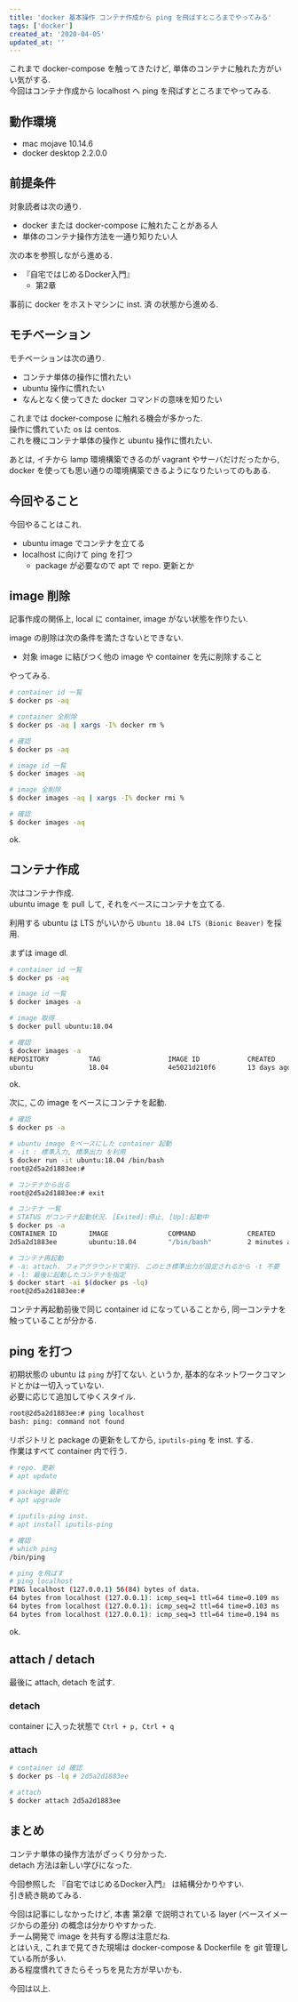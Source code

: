 ```yaml
---
title: 'docker 基本操作 コンテナ作成から ping を飛ばすところまでやってみる'
tags: ['docker']
created_at: '2020-04-05'
updated_at: ''
---
```


これまで docker-compose を触ってきたけど, 単体のコンテナに触れた方がいい気がする.  
今回はコンテナ作成から localhost へ ping を飛ばすところまでやってみる.

## 動作環境

- mac mojave 10.14.6
- docker desktop 2.2.0.0

## 前提条件

対象読者は次の通り.

- docker または docker-compose に触れたことがある人
- 単体のコンテナ操作方法を一通り知りたい人

次の本を参照しながら進める.

- 『自宅ではじめるDocker入門』
  - 第2章

事前に docker をホストマシンに inst. 済 の状態から進める.

## モチベーション

モチベーションは次の通り.

- コンテナ単体の操作に慣れたい
- ubuntu 操作に慣れたい
- なんとなく使ってきた docker コマンドの意味を知りたい

これまでは docker-compose に触れる機会が多かった.  
操作に慣れていた os は centos.  
これを機にコンテナ単体の操作と ubuntu 操作に慣れたい.

あとは, イチから lamp 環境構築できるのが vagrant やサーバだけだったから, docker を使っても思い通りの環境構築できるようになりたいってのもある.

## 今回やること

今回やることはこれ.

- ubuntu image でコンテナを立てる
- localhost に向けて ping を打つ
  - package が必要なので apt で repo. 更新とか

## image 削除

記事作成の関係上, local に container, image がない状態を作りたい.

image の削除は次の条件を満たさないとできない.

- 対象 image に結びつく他の image や container を先に削除すること

やってみる.

```sh
# container id 一覧
$ docker ps -aq

# container 全削除
$ docker ps -aq | xargs -I% docker rm %

# 確認
$ docker ps -aq

# image id 一覧
$ docker images -aq

# image 全削除
$ docker images -aq | xargs -I% docker rmi %

# 確認
$ docker images -aq
```

ok.

## コンテナ作成

次はコンテナ作成.  
ubuntu image を pull して, それをベースにコンテナを立てる.

利用する ubuntu は LTS がいいから `Ubuntu 18.04 LTS (Bionic Beaver)` を採用.

まずは image dl.

```sh
# container id 一覧
$ docker ps -aq

# image id 一覧
$ docker images -a

# image 取得
$ docker pull ubuntu:18.04

# 確認
$ docker images -a
REPOSITORY          TAG                 IMAGE ID            CREATED             SIZE
ubuntu              18.04               4e5021d210f6        13 days ago         64.2MB
```

ok.

次に, この image をベースにコンテナを起動.

```sh
# 確認
$ docker ps -a

# ubuntu image をベースにした container 起動
# -it : 標準入力, 標準出力 を利用
$ docker run -it ubuntu:18.04 /bin/bash
root@2d5a2d1883ee:#

# コンテナから出る
root@2d5a2d1883ee:# exit

# コンテナ 一覧
# STATUS がコンテナ起動状況. [Exited]:停止, [Up]:起動中
$ docker ps -a
CONTAINER ID        IMAGE               COMMAND             CREATED             STATUS                     PORTS               NAMES
2d5a2d1883ee        ubuntu:18.04        "/bin/bash"         2 minutes ago       Exited (0) 3 seconds ago                       eloquent_gauss

# コンテナ再起動
# -a: attach. フォアグラウンドで実行. このとき標準出力が設定されるから -t 不要
# -l: 最後に起動したコンテナを指定
$ docker start -ai $(docker ps -lq)
root@2d5a2d1883ee:#
```

コンテナ再起動前後で同じ container id になっていることから, 同一コンテナを触っていることが分かる.

## ping を打つ

初期状態の ubuntu は `ping` が打てない. というか, 基本的なネットワークコマンドとかは一切入っていない.  
必要に応じて追加してゆくスタイル.

```sh
root@2d5a2d1883ee:# ping localhost
bash: ping: command not found
```

リポジトリと package の更新をしてから, `iputils-ping` を inst. する.  
作業はすべて container 内で行う.

```sh
# repo. 更新
# apt update

# package 最新化
# apt upgrade

# iputils-ping inst.
# apt install iputils-ping

# 確認
# which ping
/bin/ping

# ping を飛ばす
# ping localhost
PING localhost (127.0.0.1) 56(84) bytes of data.
64 bytes from localhost (127.0.0.1): icmp_seq=1 ttl=64 time=0.109 ms
64 bytes from localhost (127.0.0.1): icmp_seq=2 ttl=64 time=0.103 ms
64 bytes from localhost (127.0.0.1): icmp_seq=3 ttl=64 time=0.194 ms
```

ok.

## attach / detach

最後に attach, detach を試す.

### detach

container に入った状態で `Ctrl + p, Ctrl + q`

### attach

```sh
# container id 確認
$ docker ps -lq # 2d5a2d1883ee

# attach
$ docker attach 2d5a2d1883ee
```

## まとめ

コンテナ単体の操作方法がざっくり分かった.  
detach 方法は新しい学びになった.

今回参照した 『自宅ではじめるDocker入門』 は結構分かりやすい.  
引き続き眺めてみる.

今回は記事にしなかったけど, 本書 第2章 で説明されている layer (ベースイメージからの差分) の概念は分かりやすかった.  
チーム開発で image を共有する際は注意だね.  
とはいえ, これまで見てきた現場は docker-compose & Dockerfile を git 管理している所が多い.  
ある程度慣れてきたらそっちを見た方が早いかも.

今回は以上.

